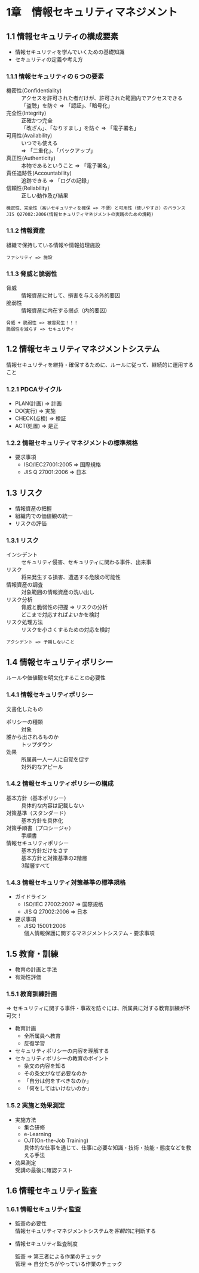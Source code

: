 # 1章　情報セキュリティマネジメント
## 1.1 情報セキュリティの構成要素

- 情報セキュリティを学んでいくための基礎知識
- セキュリティの定義や考え方

### 1.1.1 情報セキュリティの６つの要素

<em></em>

<dl>
<dt>機密性(Confidentiality)</dt>
<dd>アクセスを許可された者だけが、許可された範囲内でアクセスできる<br />
「盗聴」を防ぐ => 「認証」、「暗号化」</dd>
<dt>完全性(Integrity)</dt>
<dd>正確かつ完全<br />
「改ざん」、「なりすまし」を防ぐ => 「電子署名」</dd>
<dt>可用性(Availability)</dt>
<dd>いつでも使える<br />
 => 「二重化」、「バックアップ」</dd>
<dt>真正性(Authenticity)</dt>
<dd>本物であるということ => 「電子署名」</dd>
<dt>責任追跡性(Accountability)</dt>
<dd>追跡できる => 「ログの記録」</dd>
<dt>信頼性(Reliability)</dt>
<dd>正しい動作及び結果</dd>
</dl>

	機密性、完全性（高いセキュリティを確保 => 不便）と可用性（使いやすさ）のバランス
	JIS Q27002:2006(情報セキュリティマネジメントの実践のための規範)

### 1.1.2 情報資産
組織で保持している情報や情報処理施設

	ファシリティ => 施設

### 1.1.3 脅威と脆弱性
<dl>
<dt>脅威</dt>
<dd>情報資産に対して、損害を与える外的要因</dd>
<dt>脆弱性</dt>
<dd>情報資産に内在する弱点（内的要因）</dd>
</dl>

	脅威 + 脆弱性 => 被害発生！！！  
	脆弱性を減らす => セキュリティ

## 1.2 情報セキュリティマネジメントシステム

情報セキュリティを維持・確保するために、ルールに従って、継続的に運用すること

### 1.2.1 PDCAサイクル

* PLAN(計画) => 計画
* DO(実行) => 実施
* CHECK(点検) => 検証
* ACT(処置) => 是正

### 1.2.2 情報セキュリティマネジメントの標準規格

- 要求事項
	- ISO/IEC27001:2005 => 国際規格
	- JIS Q 27001:2006 => 日本

## 1.3 リスク

- 情報資産の把握
- 組織内での価値観の統一
- リスクの評価

### 1.3.1 リスク
<dl>
	<dt>インシデント</dt>
	<dd>セキュリティ侵害、セキュリティに関わる事件、出来事</dd>
	<dt>リスク</dt>
	<dd>将来発生する損害、遭遇する危険の可能性</dd>
	<dt>情報資産の調査</dt>
	<dd>対象範囲の情報資産の洗い出し</dd>
	<dt>リスク分析</dt>
	<dd>脅威と脆弱性の把握 => リスクの分析<br />
どこまで対応すればよいかを検討</dd>
	<dt>リスク処理方法</dt>
	<dd>リスクを小さくするための対応を検討</dd>
</dl>

	アクシデント => 予期しないこと

## 1.4 情報セキュリティポリシー

ルールや価値観を明文化することの必要性

### 1.4.1 情報セキュリティポリシー

文書化したもの
<dl>
	<dt>ポリシーの種類</dt>
	<dd>対象</dd>
	<dt>誰から出されるものか</dt>
	<dd>トップダウン</dd>
	<dt>効果</dt>
	<dd>所属員一人一人に自覚を促す<br />
	対外的なアピール</dd>
</dl>

### 1.4.2 情報セキュリティポリシーの構成

<dl>
	<dt>基本方針（基本ポリシー）</dt>
	<dd>具体的な内容は記載しない</dd>
	<dt>対策基準（スタンダード）</dt>
	<dd>基本方針を具体化</dd>
	<dt>対策手順書（プロシージャ）</dt>
	<dd>手順書</dd>
	<dt>情報セキュリティポリシー</dt>
	<dd>
	基本方針だけをさす<br>
	基本方針と対策基準の2階層<br>
	3階層すべて
	</dd>
</dl>

### 1.4.3 情報セキュリティ対策基準の標準規格

- ガイドライン
	- ISO/IEC 27002:2007 => 国際規格
	- JIS Q 27002:2006 => 日本
- 要求事項
	- JISQ 15001:2006  
	個人情報保護に関するマネジメントシステム - 要求事項

## 1.5 教育・訓練

- 教育の計画と手法
- 有効性評価

### 1.5.1 教育訓練計画

=> セキュリティに関する事件・事故を防ぐには、所属員に対する教育訓練が不可欠！

* 教育計画
	* 全所属員へ教育
	* 反復学習
* セキュリティポリシーの内容を理解する
* セキュリティポリシーの教育のポイント
  * 条文の内容を知る
  * その条文がなぜ必要なのか
  * 「自分は何をすべきなのか」
  * 「何をしてはいけないのか」

### 1.5.2 実施と効果測定
* 実施方法
  * 集合研修
  * e-Learning
  * OJT(On-the-Job Training)<br />
  具体的な仕事を通じて、仕事に必要な知識・技術・技能・態度などを教える手法
* 効果測定<br />
受講の最後に確認テスト

## 1.6 情報セキュリティ監査
### 1.6.1 情報セキュリティ監査

- 監査の必要性  
情報セキュリティマネジメントシステムを*客観的*に判断する
- 情報セキュリティ監査制度

	監査 => 第三者による作業のチェック<br>
	管理 => 自分たちがやっている作業のチェック